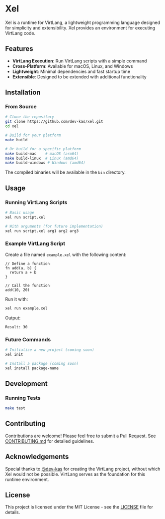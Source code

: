 # Xel

Xel is a runtime for VirtLang, a lightweight programming language designed for simplicity and extensibility. Xel provides an environment for executing VirtLang code.

## Features

- **VirtLang Execution**: Run VirtLang scripts with a simple command
- **Cross-Platform**: Available for macOS, Linux, and Windows
- **Lightweight**: Minimal dependencies and fast startup time
- **Extensible**: Designed to be extended with additional functionality

## Installation

### From Source

```bash
# Clone the repository
git clone https://github.com/dev-kas/xel.git
cd xel

# Build for your platform
make build

# Or build for a specific platform
make build-mac    # macOS (arm64)
make build-linux  # Linux (amd64)
make build-windows # Windows (amd64)
```

The compiled binaries will be available in the `bin` directory.

## Usage

### Running VirtLang Scripts

```bash
# Basic usage
xel run script.xel

# With arguments (for future implementation)
xel run script.xel arg1 arg2 arg3
```

### Example VirtLang Script

Create a file named `example.xel` with the following content:

```
// Define a function
fn add(a, b) {
  return a + b
}

// Call the function
add(10, 20)
```

Run it with:

```bash
xel run example.xel
```

Output:
```
Result: 30
```

### Future Commands

```bash
# Initialize a new project (coming soon)
xel init

# Install a package (coming soon)
xel install package-name
```

## Development

### Running Tests

```bash
make test
```

## Contributing

Contributions are welcome! Please feel free to submit a Pull Request. See [CONTRIBUTING.md](CONTRIBUTING.md) for detailed guidelines.

## Acknowledgements

Special thanks to [@dev-kas](https://github.com/dev-kas) for creating the VirtLang project, without which Xel would not be possible. VirtLang serves as the foundation for this runtime environment.

## License

This project is licensed under the MIT License - see the [LICENSE](LICENSE) file for details.